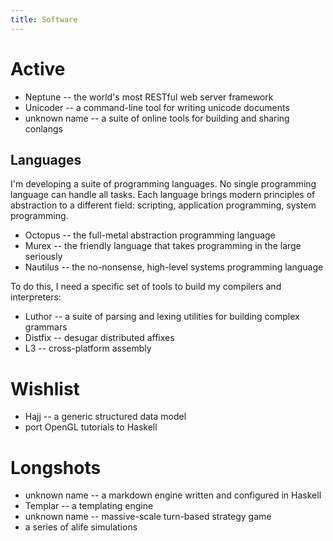 ```yaml
---
title: Software
---
```


Active
======

* Neptune -- the world's most RESTful web server framework
* Unicoder -- a command-line tool for writing unicode documents
* unknown name -- a suite of online tools for building and sharing conlangs


Languages
---------

I'm developing a suite of programming languages. No single programming language can handle all tasks. Each language brings modern principles of abstraction to a different field: scripting, application programming, system programming.

* Octopus -- the full-metal abstraction programming language
* Murex -- the friendly language that takes programming in the large seriously
* Nautilus -- the no-nonsense, high-level systems programming language

To do this, I need a specific set of tools to build my compilers and interpreters:

* Luthor -- a suite of parsing and lexing utilities for building complex grammars
* Distfix -- desugar distributed affixes
* L3 -- cross-platform assembly

Wishlist
========

* Hajj -- a generic structured data model
* port OpenGL tutorials to Haskell

Longshots
=========
* unknown name -- a markdown engine written and configured in Haskell
* Templar -- a templating engine
* unknown name -- massive-scale turn-based strategy game
* a series of alife simulations